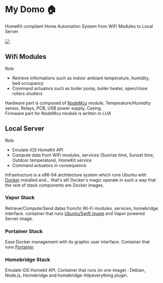 # My Domo 🏠
HomeKit compliant Home Automation System from WiFi Modules to Local Server
<br><br>
![](https://docs.google.com/uc?id=0BxOSr4OUvNOfMWEwOHRkcnNvcU0)
<br>
## Wifi Modules
Role
- Retrieve informations such as indoor ambiant temperature, humidity, bed occupancy
- Command actuators such as boiler pomp, boiler heater, open/close rollers shutters

Hardware part is composed of [NodeMcu](http://nodemcu.com/index_en.html) module, Temperature/Humidity sensor, Relays, PCB, USB power supply, Casing.
<br>
Firmware part for NodeMcu module is written in LUA
## Local Server
Role
- Emulate iOS HomeKit API
- Compute data from WiFi modules, services (Sunrise time, Sunset time, Outdoor temperature), HomeKit service
- Command actuators in consequence

Infrastructure is a x86-64 architecture system which runs Ubuntu with [Docker](https://www.docker.com) installed and... that's all! 
Docker's magic operate in such a way that the rest of stack components are Docker images.
### Vapor Stack
Retrieve/Compute/Send datas from/to Wi-Fi modules, services, homebridge interface.
container that runs [Ubuntu/Swift image](https://hub.docker.com/r/swiftdocker/swift/) and Vapor powered Server image.
### Portainer Stack
Ease Docker management with its graphic user interface.
Container that runs [Portainer](http://portainer.io).
### Homebridge Stack
Emulate iOS Homekit API.
Container that runs (in one image) : Debian, Node.js, Homebridge and homebridge-httpeverything plugin.


